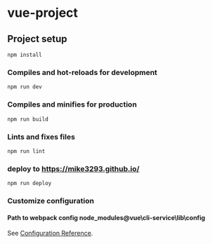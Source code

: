 # vue-project

## Project setup

```
npm install
```

### Compiles and hot-reloads for development

```
npm run dev
```

### Compiles and minifies for production

```
npm run build
```

### Lints and fixes files

```
npm run lint
```

### deploy to https://mike3293.github.io/

```
npm run deploy
```

### Customize configuration

#### Path to webpack config node_modules\@vue\cli-service\lib\config

See [Configuration Reference](https://cli.vuejs.org/config/).
